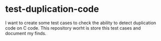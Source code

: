 # test-duplication-code
I want to create some test cases to check the ability to detect duplication code on C code. This repository worht is store this test cases and document my finds.
